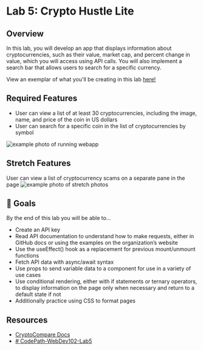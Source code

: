 # Lab 5: Crypto Hustle Lite
## Overview
In this lab, you will develop an app that displays information about cryptocurrencies, such as their value, market cap, and percent change in value, which you will access using API calls. You will also implement a search bar that allows users to search for a specific currency.

View an exemplar of what you'll be creating in this lab <a href="https://steady-cannoli-5d4e1b.netlify.app/">here!</a>

## Required Features
- User can view a list of at least 30 cryptocurrencies, including the image, name, and price of the coin in US dollars
- User can search for a specific coin in the list of cryptocurrencies by symbol
<img src="https://courses.codepath.org/course_images/web102/lab5/checkpoint4.png" title="example photo" alt="example photo of running webapp">

## Stretch Features
User can view a list of cryptocurrency scams on a separate pane in the page
<img src="https://courses.codepath.org/course_images/web102/lab5/stretch.png" title="screenshot of stretch features" alt="example photo of stretch photos">

## 🎯 Goals
By the end of this lab you will be able to...

- Create an API key
- Read API documentation to understand how to make requests, either in GitHub docs or using the examples on the organization’s website
- Use the useEffect() hook as a replacement for previous mount/unmount functions
- Fetch API data with async/await syntax
- Use props to send variable data to a component for use in a variety of use cases
- Use conditional rendering, either with if statements or ternary operators, to display information on the page only when necessary and return to a default state if not
- Additionally practice using CSS to format pages

## Resources
- <a href="https://min-api.cryptocompare.com/documentation">CryptoCompare Docs</a>
- <a href="https://documenter.getpostman.com/view/4298426/RzZ7nKcM"># CodePath-WebDev102-Lab5
